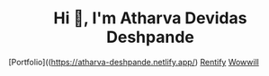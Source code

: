 <h1 align="center">Hi 👋, I'm Atharva Devidas Deshpande</h1>

[Portfolio]((https://atharva-deshpande.netlify.app/)
[Rentify](https://rentify-prod.netlify.app/)
[Wowwill](https://wowwilltesting.azurewebsites.net/)




